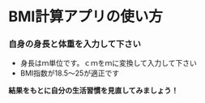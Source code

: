 # BMI計算アプリの使い方
### 自身の身長と体重を入力して下さい

- 身長はｍ単位です。ｃｍをｍに変換して入力して下さい
- BMI指数が18.5～25が適正です

**結果をもとに自分の生活習慣を見直してみましょう！**
